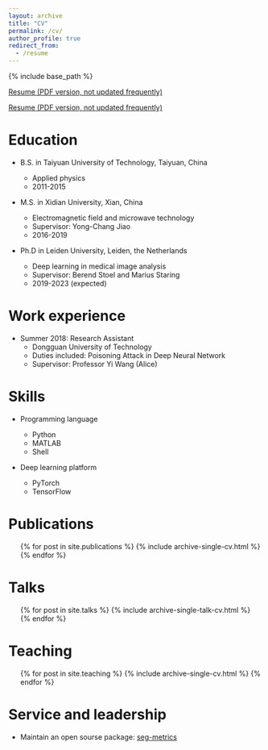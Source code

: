 ```yaml
---
layout: archive
title: "CV"
permalink: /cv/
author_profile: true
redirect_from:
  - /resume
---
```


{% include base_path %}

[Resume (PDF version, not updated frequently)](https://github.com/Jingnan-Jia/Jingnan-Jia.github.io/tree/master/files/Jingnan_cv_2019.pdf)

<a href='/files/Jingnan_cv_2019.pdf'>Resume (PDF version, not updated frequently)</a>

Education
======
* B.S. in Taiyuan University of Technology, Taiyuan, China
  * Applied physics
  * 2011-2015
  
* M.S. in Xidian University, Xian, China 
  * Electromagnetic field and microwave technology
  * Supervisor: Yong-Chang Jiao
  * 2016-2019
  
* Ph.D in Leiden University, Leiden, the Netherlands
  * Deep learning in medical image analysis
  * Supervisor: Berend Stoel and Marius Staring
  * 2019-2023 (expected)

Work experience
======
* Summer 2018: Research Assistant
  * Dongguan University of Technology
  * Duties included: Poisoning Attack in Deep Neural Network
  * Supervisor: Professor Yi Wang (Alice)

  
Skills
======
* Programming language
  * Python
  * MATLAB
  * Shell

* Deep learning platform
  * PyTorch
  * TensorFlow

Publications
======
  <ul>{% for post in site.publications %}
    {% include archive-single-cv.html %}
  {% endfor %}</ul>
  
Talks
======
  <ul>{% for post in site.talks %}
    {% include archive-single-talk-cv.html %}
  {% endfor %}</ul>
  
Teaching
======
  <ul>{% for post in site.teaching %}
    {% include archive-single-cv.html %}
  {% endfor %}</ul>
  
Service and leadership
======
* Maintain an open sourse package: [seg-metrics](https://pypi.org/project/seg-metrics/)

